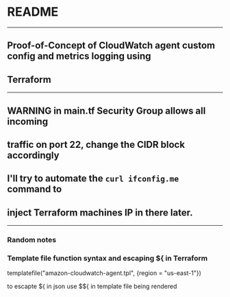 # README
---
## Proof-of-Concept of CloudWatch agent custom config and metrics logging using
## Terraform

---

## WARNING in main.tf Security Group allows all incoming
## traffic on port 22, change the CIDR block accordingly
## I'll try to automate the `curl ifconfig.me` command to
## inject Terraform machines IP in there later. 

---

### Random notes

### Template file function syntax and escaping ${ in Terraform
templatefile("amazon-cloudwatch-agent.tpl", {region = "us-east-1"})

to escapte ${ in json use $${ in template file being rendered
